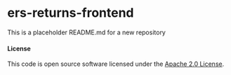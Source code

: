 
# ers-returns-frontend

This is a placeholder README.md for a new repository

#### License

This code is open source software licensed under the [Apache 2.0 License]("http://www.apache.org/licenses/LICENSE-2.0.html").
